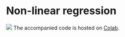 # Non-linear regression

![](../.gitbook/assets/colab_favicon.ico) The accompanied code is hosted on [Colab](https://colab.research.google.com/github/olegkleiman/tf2/blob/master/nonlinear_regression_tpu.ipynb).

